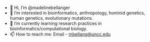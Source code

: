 - 👋 Hi, I’m @madelinebellanger
- 👀 I’m interested in bioinformatics, anthropology, hominid genetics, human genetics, evolutionary mutations.
- 🌱 I’m currently learning research practices in bioinformatics/computational biology.
- 📫 How to reach me: Email - mbellang@uncc.edu

